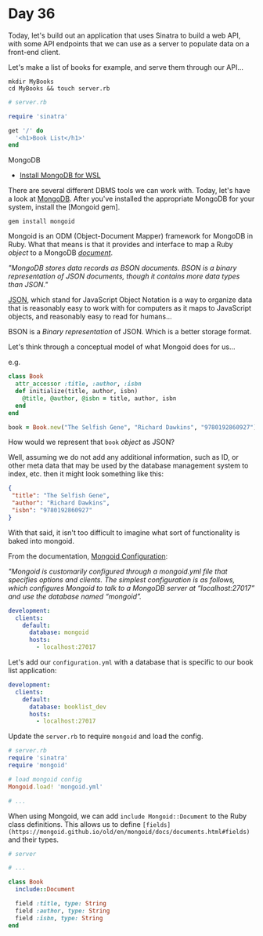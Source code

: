 # Day 36  
  
Today, let's build out an application that uses Sinatra to build a web API, with some API endpoints that we can use as a server to populate data on a front-end client. 

Let's make a list of books for example, and serve them through our API... 

```
mkdir MyBooks
cd MyBooks && touch server.rb
```

```ruby
# server.rb

require 'sinatra'

get '/' do
  '<h1>Book List</h1>'
end

```

MongoDB  
  * [Install MongoDB for WSL](https://docs.microsoft.com/en-us/windows/wsl/tutorials/wsl-database#install-mongodb)

There are several different DBMS tools we can work with. Today, let's have a look at [MongoDB](https://docs.mongodb.com/manual/installation/). After you've installed the appropriate MongoDB for your system, install the [Mongoid gem].  

```
gem install mongoid
```

Mongoid is an ODM (Object-Document Mapper) framework for MongoDB in Ruby. What that means is that it provides and interface to map a Ruby _object_ to a MongoDB _[document](https://docs.mongodb.com/manual/core/document/)_.  
  
_"MongoDB stores data records as BSON documents. BSON is a binary representation of JSON documents, though it contains more data types than JSON."_

[JSON](https://www.json.org/json-en.html), which stand for JavaScript Object Notation is a way to organize data that is reasonably easy to work with for computers as it maps to JavaScript objects, and reasonably easy to read for humans...
  
BSON is a _Binary representation_ of JSON. Which is a better storage format.  
  
Let's think through a conceptual model of what Mongoid does for us...

e.g. 

```ruby
class Book
  attr_accessor :title, :author, :isbn
  def initialize(title, author, isbn)
    @title, @author, @isbn = title, author, isbn
  end
end

book = Book.new("The Selfish Gene", "Richard Dawkins", "9780192860927")
```

How would we represent that `book` _object_ as JSON?  
  
Well, assuming we do not add any additional information, such as ID, or other meta data that may be used by the database management system to index, etc. then it might look something like this:  

```json
{
 "title": "The Selfish Gene",
 "author": "Richard Dawkins",
 "isbn": "9780192860927"
}

```
With that said, it isn't too difficult to imagine what sort of functionality is baked into mongoid.  
  
From the documentation, [Mongoid Configuration](https://docs.mongodb.com/mongoid/current/tutorials/mongoid-configuration/):  
  
_"Mongoid is customarily configured through a mongoid.yml file that specifies options and clients. The simplest configuration is as follows, which configures Mongoid to talk to a MongoDB server at “localhost:27017” and use the database named “mongoid”._  
  
```yml
development:
  clients:
    default:
      database: mongoid
      hosts:
        - localhost:27017
```

Let's add our `configuration.yml` with a database that is specific to our book list application:
```yml
development:
  clients:
    default:
      database: booklist_dev
      hosts:
        - localhost:27017
```

Update the `server.rb` to require `mongoid` and load the config.  
  
```ruby
# server.rb
require 'sinatra'
require 'mongoid'

# load mongoid config
Mongoid.load! 'mongoid.yml'

# ...
```  

When using Mongoid, we can add `include Mongoid::Document` to the Ruby class definitions. This allows us to define `[fields](https://mongoid.github.io/old/en/mongoid/docs/documents.html#fields)` and their types.  
  
```ruby
# server

# ...

class Book
  include::Document

  field :title, type: String
  field :author, type: String
  field :isbn, type: String
end

```
